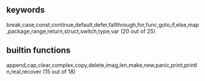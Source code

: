 ## keywords

break,case,const,continue,default,defer,fallthrough,for,func,goto,if,else,map,package,range,return,struct,switch,type,var (20  out of 25)

## builtin functions
append,cap,clear,complex,copy,delete,imag,len,make,new,panic,print,println,real,recover (15 out of 18)

